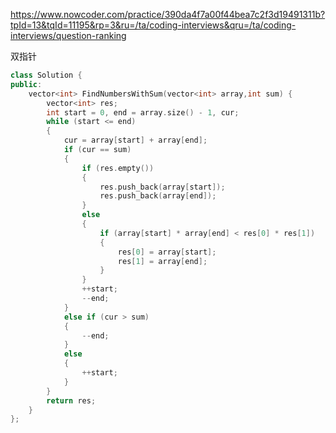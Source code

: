 https://www.nowcoder.com/practice/390da4f7a00f44bea7c2f3d19491311b?tpId=13&tqId=11195&rp=3&ru=/ta/coding-interviews&qru=/ta/coding-interviews/question-ranking

双指针

```cpp
class Solution {
public:
    vector<int> FindNumbersWithSum(vector<int> array,int sum) {
        vector<int> res;
        int start = 0, end = array.size() - 1, cur;
        while (start <= end)
        {
            cur = array[start] + array[end];
            if (cur == sum)
            {
                if (res.empty())
                {
                    res.push_back(array[start]);
                    res.push_back(array[end]);
                }
                else
                {
                    if (array[start] * array[end] < res[0] * res[1])
                    {
                        res[0] = array[start];
                        res[1] = array[end];
                    }
                }
                ++start;
                --end;
            }
            else if (cur > sum)
            {
                --end;
            }
            else
            {
                ++start;
            }
        }
        return res;
    }
};
```

